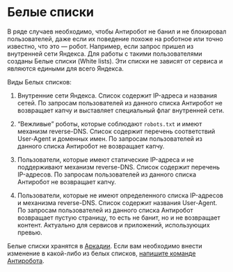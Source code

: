 # Белые списки

В ряде случаев необходимо, чтобы Антиробот не банил и не блокировал пользователей, даже если их поведение похоже на роботное или точно известно, что это — робот. Например, если запрос пришел из внутренней сети Яндекса. Для работы с такими пользователями созданы Белые списки (White lists). Эти списки не зависят от сервиса и являются едиными для всего Яндекса.

Виды Белых списков:

1. Внутренние сети Яндекса. Список содержит IP-адреса и названия сетей. По запросам пользователей из данного списка Антиробот не возвращает капчу и выставляет специальный флаг внутренней сети.
    
1. <q>Вежливые</q> роботы, которые соблюдают `robots.txt` и имеют механизм reverse-DNS. Список содержит перечень соответствий User-Agent и доменных имен. По запросам пользователей из данного списка Антиробот не возвращает капчу.
    
1. Пользователи, которые имеют статические IP-адреса и не поддерживают механизм reverse-DNS. Список содержит перечень IP-адресов. По запросам пользователей из данного списка Антиробот не возвращает капчу.
    
1. Пользователи, которые не имеют определенного списка IP-адресов и механизма reverse-DNS. Список содержит названия User-Agent. По запросам пользователей из данного списка Антиробот возвращает пустую страницу, то есть не банит, но и не возвращает контент. Актуально для сервисов и приложений, использующих превью.
    

Белые списки хранятся в [Аркадии](https://a.yandex-team.ru/arc/trunk/arcadia/antirobot/scripts/support). Если вам необходимо внести изменение в какой-либо из белых списков, [напишите команде Антиробота](troubleshooting.md).

